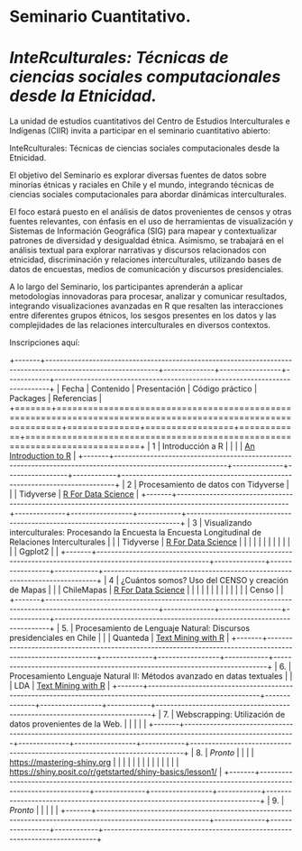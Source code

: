 # Seminario Cuantitativo.

# ***InteRculturales:** Técnicas de ciencias sociales computacionales desde la Etnicidad.*

La unidad de estudios cuantitativos del Centro de Estudios Interculturales e Indígenas (CIIR) invita a participar en el seminario cuantitativo abierto:

InteRculturales: Técnicas de ciencias sociales computacionales desde la Etnicidad.

El objetivo del Seminario es explorar diversas fuentes de datos sobre minorías étnicas y raciales en Chile y el mundo, integrando técnicas de ciencias sociales computacionales para abordar dinámicas interculturales.

El foco estará puesto en el análisis de datos provenientes de censos y otras fuentes relevantes, con énfasis en el uso de herramientas de visualización y Sistemas de Información Geográfica (SIG) para mapear y contextualizar patrones de diversidad y desigualdad étnica. Asimismo, se trabajará en el análisis textual para explorar narrativas y discursos relacionados con etnicidad, discriminación y relaciones interculturales, utilizando bases de datos de encuestas, medios de comunicación y discursos presidenciales.

A lo largo del Seminario, los participantes aprenderán a aplicar metodologías innovadoras para procesar, analizar y comunicar resultados, integrando visualizaciones avanzadas en R que resalten las interacciones entre diferentes grupos étnicos, los sesgos presentes en los datos y las complejidades de las relaciones interculturales en diversos contextos.

Inscripciones aquí:

+-------+-------------------------------------------------------------------------------------------------------------+--------------+-----------------+------------+----------------------------------------------------------------------------+
| Fecha | Contenido                                                                                                   | Presentación | Código práctico | Packages   | Referencias                                                                |
+=======+=============================================================================================================+==============+=================+============+============================================================================+
| 1     | Introducción a R                                                                                            |              |                 |            | [An Introduction to R](https://intro2r.com "An Introduction to R [Libro]") |
+-------+-------------------------------------------------------------------------------------------------------------+--------------+-----------------+------------+----------------------------------------------------------------------------+
| 2     | Procesamiento de datos con Tidyverse                                                                        |              |                 | Tidyverse  | [R For Data Science](https://r4ds.had.co.nz/ "R For Data Science")         |
+-------+-------------------------------------------------------------------------------------------------------------+--------------+-----------------+------------+----------------------------------------------------------------------------+
| 3     | Visualizando interculturales: Procesando la Encuesta la Encuesta Longitudinal de Relaciones Interculturales |              |                 | Tidyverse  | [R For Data Science](https://r4ds.had.co.nz/ "R For Data Science")         |
|       |                                                                                                             |              |                 |            |                                                                            |
|       |                                                                                                             |              |                 | Ggplot2    |                                                                            |
+-------+-------------------------------------------------------------------------------------------------------------+--------------+-----------------+------------+----------------------------------------------------------------------------+
| 4     | ¿Cuántos somos? Uso del CENSO y creación de Mapas                                                           |              |                 | ChileMapas | [R For Data Science](https://r4ds.had.co.nz/ "R For Data Science")         |
|       |                                                                                                             |              |                 |            |                                                                            |
|       |                                                                                                             |              |                 | Censo      |                                                                            |
+-------+-------------------------------------------------------------------------------------------------------------+--------------+-----------------+------------+----------------------------------------------------------------------------+
| 5\.   | Procesamiento de Lenguaje Natural: Discursos presidenciales en Chile                                        |              |                 | Quanteda   | [Text Mining with R](https://www.tidytextmining.com/)                      |
+-------+-------------------------------------------------------------------------------------------------------------+--------------+-----------------+------------+----------------------------------------------------------------------------+
| 6\.   | Procesamiento Lenguaje Natural II: Métodos avanzado en datas textuales                                      |              |                 | LDA        | [Text Mining with R](https://www.tidytextmining.com/)                      |
+-------+-------------------------------------------------------------------------------------------------------------+--------------+-----------------+------------+----------------------------------------------------------------------------+
| 7\.   | Webscrapping: Utilización de datos provenientes de la Web.                                                  |              |                 |            |                                                                            |
+-------+-------------------------------------------------------------------------------------------------------------+--------------+-----------------+------------+----------------------------------------------------------------------------+
| 8\.   | *Pronto*                                                                                                    |              |                 |            | <https://mastering-shiny.org>                                              |
|       |                                                                                                             |              |                 |            |                                                                            |
|       |                                                                                                             |              |                 |            | <https://shiny.posit.co/r/getstarted/shiny-basics/lesson1/>                |
+-------+-------------------------------------------------------------------------------------------------------------+--------------+-----------------+------------+----------------------------------------------------------------------------+
| 9\.   | *Pronto*                                                                                                    |              |                 |            |                                                                            |
+-------+-------------------------------------------------------------------------------------------------------------+--------------+-----------------+------------+----------------------------------------------------------------------------+
